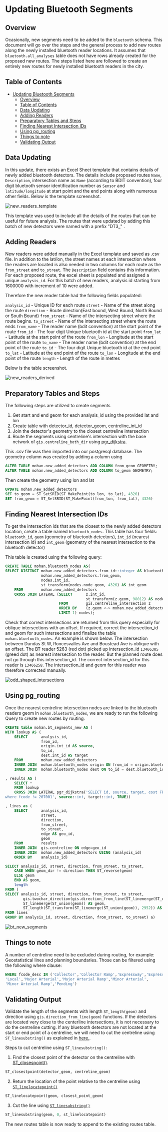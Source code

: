 # Updating Bluetooth Segments

## Overview

Ocasionally, new segments need to be added to the `bluetooth` schema. This document will go over the steps and the general process to add new routes along the newly installed bluetooth reader locations. It assumes that `bluetooth.all_analyses` table does not have rows already created for the proposed new routes. The steps listed here are followed to create an entirely new routes for newly installed bluetooth readers in the city.

## Table of Contents

- [Updating Bluetooth Segments](#updating-bluetooth-segments)
	- [Overview](#overview)
	- [Table of Contents](#table-of-contents)
	- [Data Updating](#data-updating)
	- [Adding Readers](#adding-readers)
	- [Preparatory Tables and Steps](#preparatory-tables-and-steps)
	- [Finding Nearest Intersection IDs](#finding-nearest-intersection-ids)
	- [Using pg_routing](#using-pg_routing)
	- [Things to note](#things-to-note)
	- [Validating Output](#validating-output)

## Data Updating

In this update, there exists an Excel Sheet template that contains details of newly added bluetooth detectors. The details include proposed routes `Name`, `Description`, intersection name as `Name` (according to BDIT convention), four digit bluetooth sensor identification number  as `Sensor` and `latitude/longitude` at start point and the end points along with numerous other fields. Below is the template screenshot. 

![new_readers_template](img/template.PNG)

This template was used to include all the details of the routes that can be useful for future analysis. The routes that were updated by adding this batch of new detectors were named with a prefix "DT3_" . 

## Adding Readers

New readers were added manually in the Excel template and saved as .csv file. In addition to the lat/lon, the street names at each intersection where the readers are located is also needed in two columns for each route as the `from_street` and `to_street`. The `Description` field contains this information. For each proposed route, the excel sheet is populated and assigned a unique `analysis_id`. For this batch of new readers, analysis id starting from 1600000 with increment of 10 were added. 

Therefore the new reader table had the following fields populated: 

`analysis_id` 		- Unique ID for each route
`street` 			- Name of the street along the route
`direction` 		- Route direction(East bound, West Bound, North Bound or South Bound)
`from_street` 		- Name of the intersecting street where the route begins.
`to_street`			- Name of the intersecting street where the route ends 
`from_name`			- The reader name (bdit convention) at the start point of the route
`from_id` 			- The four digit Unique bluetooth id at the start point
`from_lat` 			- Latitude at the start point of the route
`from_lon` 			- Longitude at the start point of the route
`to_name` 			- The reader name (bdit convention) at the end point of the route
`to_id`				- The four digit Unique bluetooth id at the end point
`to_lat`			- Latitude at the end point of the route
`to_lon`			- Longitude at the end point of the route
`length`			- Length of the route in metres 

Below is the table screenshot. 

![new_readers_derived](img/new_table.PNG)

## Preparatory Tables and Steps
The following steps are utilized to create segments
1. Get start and end geom for each analysis_id using the provided lat and lon 
2. Create table with detector_id, detector_geom, centreline_int_id
3. Join the detector's geometry to the closest centreline intersection
4. Route the segments using centreline's intersection with the base network of `gis.centreline_both_dir` using [pgr_dijkstra].


This .csv file was then imported into our postgresql database. The geometry column was created by adding a column using 
```sql
ALTER TABLE mohan.new_added_detectors ADD COLUMN from_geom GEOMETRY;
ALTER TABLE mohan.new_added_detectors ADD COLUMN to_geom GEOMETRY;
```
Then create the geometry using lon and lat
```sql
UPDATE mohan.new_added_detectors 
SET to_geom = ST_SetSRID(ST_MakePoint(to_lon, to_lat), 4326)
SET from_geom = ST_SetSRID(ST_MakePoint(from_lon, from_lat), 4326)
```

## Finding Nearest Intersection IDs

To get the intersection ids that are the closest to the newly added detectors location, create a table named `bluetooth_nodes`. This table has four fields:
`bluetooth_id`, `geom` (geometry of bluetooth detectors), `int_id` (nearest intersection id) and `int_geom` (geometry of the nearest intersection to the bluetooth detector)

This table is created using the following query:
```SQL
CREATE TABLE mohan.bluetooth_nodes AS(
SELECT DISTINCT mohan.new_added_detectors.from_id::integer AS bluetooth_id,
    			mohan.new_added_detectors.from_geom,
    			nodes.int_id,
    			st_transform(nodes.node_geom, 4326) AS int_geom
   	FROM 		mohan.new_added_detectors
 	CROSS JOIN LATERAL (SELECT 		z.int_id,
            						st_transform(z.geom, 98012) AS node_geom
           				FROM 		gis.centreline_intersection z
          				ORDER BY 	(z.geom <-> mohan.new_added_detectors.from_geom)
         				LIMIT 1) nodes);
```
Check that correct intersections are returned from this query especially for oblique intersections with an offset. If required, correct the intersection_id and geom for such intersections and finalize the table `mohan.bluetooth_nodes`. An example is shown below. The intersection between Dundas St W, Roncesvalles Ave and Boustead Ave is oblique with an offset. The BT reader 5263 (red dot) picked up intersection_id `13466305` (greed dot) as nearest intersection to the reader. But the planned route does not go through this intersection_id. The correct intersection_id for this reader is `13466258`. The intersection_id and geom for this reader was therefore corrected manually.  
 

![odd_shaped_intersections](img/odd_intersection.PNG)

## Using pg_routing
Once the nearest centreline intersection nodes are linked to the bluetooth readers geom in `mohan.bluetooth_nodes`, we are ready to run the following Query to create new routes by routing. 

```SQL
CREATE table mohan.bt_segments_new AS (
WITH lookup AS (
	SELECT 		analysis_id, 
				from_id, 
				origin.int_id AS source, 
				to_id, 
				dest.int_id AS target
	FROM 		mohan.new_added_detectors 
	INNER JOIN 	mohan.bluetooth_nodes origin ON from_id = origin.bluetooth_id 
	INNER JOIN 	mohan.bluetooth_nodes dest ON to_id = dest.bluetooth_id)

, results AS (
	SELECT * 
	FROM lookup
	CROSS JOIN LATERAL pgr_dijkstra('SELECT id, source, target, cost FROM gis.centreline_routing_directional inner join gis.centreline on geo_id = id
where fcode != 207001', source::int, target::int, TRUE))

, lines as (
	SELECT 		analysis_id, 
				street, 
				direction, 
				from_street, 
				to_street, 
				edge AS geo_id, 
				geom 
	FROM 		results			 
	INNER JOIN 	gis.centreline ON edge=geo_id
	INNER JOIN 	mohan.new_added_detectors USING (analysis_id)
	ORDER BY 	analysis_id)

SELECT analysis_id, street, direction, from_street, to_street,
	CASE WHEN geom_dir != direction THEN ST_reverse(geom) 
	ELSE geom 
	END AS geom, 
	length
FROM ( 
SELECT analysis_id, street, direction, from_street, to_street, 
		gis.twochar_direction(gis.direction_from_line(ST_linemerge(ST_union(geom)))) AS geom_dir,
		ST_linemerge(ST_union(geom)) AS geom, 
		ST_length(ST_transform(ST_linemerge(ST_union(geom)), 2952)) AS length
FROM lines
GROUP BY analysis_id, street, direction, from_street, to_street) a)
```

![bt_new_segments](img/new_segments.JPG)

## Things to note 
A number of centreline need to be excluded during routing, for example: Geostatistical lines and planning boundaries. Those can be filtered using the following where clause: 
```sql
WHERE fcode_desc IN ('Collector','Collector Ramp','Expressway','Expressway Ramp',
'Local','Major Arterial','Major Arterial Ramp','Minor Arterial',
'Minor Arterial Ramp','Pending')
``` 

## Validating Output
Validate the length of the segments with length `ST_length(geom)` and direction using `gis.direction_from_line(geom)` functions. If the detectors are located very close to the centerline intersections, it is not necessary to do the centreline cutting. If any bluetooth detectors are not located at the start or end point of a centreline, we will need to cut the centreline using `ST_linesubstring()` as explained in [here.](https://github.com/CityofToronto/bdit_data-sources/issues/234).  

Steps to cut centreline using `ST_linesubstring()`:
1) Find the closest point of the detector on the centreline with [ST_closespoint()](https://postgis.net/docs/ST_ClosestPoint.html).   
```sql
ST_closestpoint(detector_geom, centreline_geom)
```
2) Return the location of the point relative to the centreline using [`ST_linelocatepoint()`](https://postgis.net/docs/ST_LineLocatePoint.html)
```sql
ST_linelocatepoint(geom, closest_point_geom)
```
3) Cut the line using [`ST_linesubstring()`](https://postgis.net/docs/ST_LineSubstring.html) 
```sql
ST_linesubstring(geom, 0, st_linelocatepoint)
```

The new routes table is now ready to append to the existing routes table.  

[pgr_dijkstra]:https://docs.pgrouting.org/latest/en/pgr_dijkstra.html